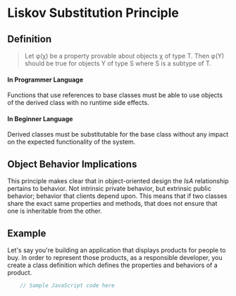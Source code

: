 # Liskov Substitution Principle

## Definition

> Let &#966;(&#967;) be a property provable about objects &#967; of type T. Then &#966;(&#933;) should be true for objects &#933; of type S where S is a subtype of T.

#### In Programmer Language
Functions that use references to base classes must be able to use objects of the derived class with no runtime side effects.

#### In Beginner Language
Derived classes must be substitutable for the base class without any impact on the expected functionality of the system.

## Object Behavior Implications
This principle makes clear that in object-oriented design the _IsA_ relationship pertains to behavior. Not intrinsic private behavior, but extrinsic public behavior; behavior that clients depend upon. This means that if two classes share the exact same properties and methods, that does not ensure that one is inheritable from the other.

## Example

Let's say you're building an application that displays products for people to buy. In order to represent those products, as a responsible developer, you create a class definition which defines the properties and behaviors of a product.

```js
    // Sample JavaScript code here
```
